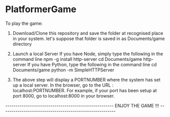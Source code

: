 # PlatformerGame

To play the game:

1. Download/Clone this repository and save the folder at recognised place in your system.
  let's suppose that folder is saved in as Documents/game directory

2. Launch a local Server
    If you have Node, simply type the following in the command line
        npm -g install http-server
        cd Documents/game
        http-server
    If you have Python, type the following in the command line
        cd Documents/game
        python -m SimpleHTTPServer
3. The above step will display a PORTNUMBER where the system has set up a local server.
   In the browser, go to the URL : localhost:PORTNUMBER.
   For example, if your port has been setup at port 8000, go to 
   localhost:8000
   in your browser.
   
   
----------------------------------------------------- ENJOY THE GAME !!! --------------------------------------------------------

